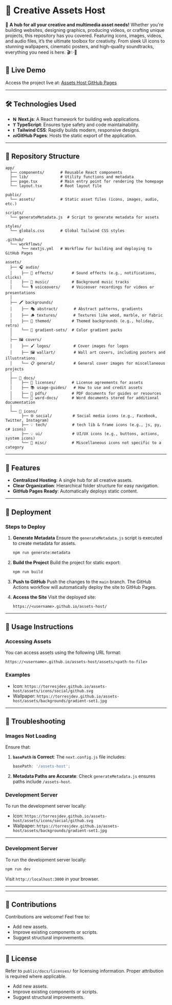 # 🎨 Creative Assets Host

📜 **A hub for all your creative and multimedia asset needs!** Whether you're building websites, designing graphics, producing videos, or crafting unique projects, this repository has you covered. Featuring icons, images, videos, and audio files, it’s the ultimate toolbox for creativity. From sleek UI icons to stunning wallpapers, cinematic posters, and high-quality soundtracks, everything you need is here. 🎬✨🚀 

## 🔗 Live Demo
Access the project live at:
[Assets Host GitHub Pages](https://torresjdev.github.io/Nextjs-Asset-Host/)

---

## 🛠️ Technologies Used
- **<a href="https://nextjs.org/" target="_blank"><img src="https://profilinator.rishav.dev/skills-assets/nextjs.png" alt="NextJS" height="13"/></a> Next.js**: A React framework for building web applications.
- **<a href="https://www.typescriptlang.org/" target="_blank"><img src="https://profilinator.rishav.dev/skills-assets/typescript-original.svg" alt="TypeScript" height="12"/></a>TypeScript**: Ensures type safety and code maintainability.
- **<a href="https://tailwindcss.com/" target="_blank"><img src="https://torresjdev.github.io/assets-host/assets/icons/tech/tail.svg" alt="tailwindcss" height="13"></a>Tailwind CSS**: Rapidly builds modern, responsive designs.
- **<a href="https://pages.github.com/" target="_blank"><img src="https://torresjdev.github.io/assets-host/assets/icons/social/github.svg" alt="github pages" height="13"></a>GitHub Pages**: Hosts the static export of the application.

---

## 📂 Repository Structure

```
app/
  ├── components/       # Reusable React components
  ├── lib/              # Utility functions and metadata
  ├── page.tsx          # Main entry point for rendering the homepage
  └── layout.tsx        # Root layout file

public/
  └── assets/           # Static asset files (icons, images, audio, etc.)

scripts/
  └── generateMetadata.js  # Script to generate metadata for assets

styles/
  └── globals.css       # Global Tailwind CSS styles

.github/
  └── workflows/
       └── nextjs.yml   # Workflow for building and deploying to GitHub Pages

assets/ 
  ├── 🎧 audio/
  │    ├── 🔔 effects/        # Sound effects (e.g., notifications, clicks)
  │    ├── 🎵 music/          # Background music tracks
  │    └── 🎙️ voiceovers/     # Voiceover recordings for videos or presentations
  │
  ├── 🖍️ backgrounds/
  │    ├── 🎭 abstract/       # Abstract patterns, gradients
  │    ├── 🪵 textures/       # Textures like wood, marble, or fabric
  │    ├── 🎨 themed/         # Themed backgrounds (e.g., holiday, retro)
  │    └── 🌈 gradient-sets/  # Color gradient packs
  │
  ├── 🖼️ covers/
  │    ├── 🖌️ logos/          # Cover images for logos
  │    ├── 🖼️ wallart/        # Wall art covers, including posters and illustrations
  │    └── 📋 general/        # General cover images for miscellaneous projects
  │
  ├── 📜 docs/
  │    ├── 📑 licenses/       # License agreements for assets
  │    ├── 📚 usage-guides/   # How to use and credit assets
  │    ├── 📕 pdfs/           # PDF documents for guides or resources
  │    └── 📄 word-docs/      # Word documents stored for additional documentation
  │
  └── 🔗 icons/
       ├── 🌐 social/         # Social media icons (e.g., Facebook, Twitter, Instagram)
       ├── 💡 tech/           # tech lib & frame icons (e.g., js, py, c# icons)
       ├── 💡 ui/             # UI/UX icons (e.g., buttons, actions, system icons)
       └── 🎲 misc/           # Miscellaneous icons not specific to a category
```

---

## 🌟 Features
- **Centralized Hosting**: A single hub for all creative assets.
- **Clear Organization**: Hierarchical folder structure for easy navigation.
- **GitHub Pages Ready**: Automatically deploys static content.

---

## 🚀 Deployment

### Steps to Deploy
1. **Generate Metadata**
   Ensure the `generateMetadata.js` script is executed to create metadata for assets.
   ```bash
   npm run generate:metadata
   ```

2. **Build the Project**
   Build the project for static export:
   ```bash
   npm run build
   ```

3. **Push to GitHub**
   Push the changes to the `main` branch. The GitHub Actions workflow will automatically deploy the site to GitHub Pages.

4. **Access the Site**
   Visit the deployed site:
   ```
   https://<username>.github.io/assets-host/
   ```

---

## 🔗 Usage Instructions

### Accessing Assets
You can access assets using the following URL format:
```
https://<username>.github.io/assets-host/assets/<path-to-file>
```

### Examples
- Icon: `https://torresjdev.github.io/assets-host/assets/icons/social/github.svg`
- Wallpaper: `https://torresjdev.github.io/assets-host/assets/backgrounds/gradient-set1.jpg`

---

## 🧩 Troubleshooting

### Images Not Loading
Ensure that:
1. **`basePath` is Correct**: The `next.config.js` file includes:
   ```javascript
   basePath: '/assets-host';
   ```
2. **Metadata Paths are Accurate**: Check `generateMetadata.js` ensures paths include `/assets-host`.

### Development Server
To run the development server locally:
- Icon: `https://torresjdev.github.io/assets-host/assets/icons/social/github.svg`
- Wallpaper: `https://torresjdev.github.io/assets-host/assets/backgrounds/gradient-set1.jpg`

---

### Development Server
To run the development server locally:

```bash
npm run dev
```
Visit `http://localhost:3000` in your browser.

---
---

## 🤝 Contributions
Contributions are welcome! Feel free to:
- Add new assets.
- Improve existing components or scripts.
- Suggest structural improvements.

---

## 📜 License
Refer to `public/docs/licenses/` for licensing information. Proper attribution is required where applicable.
- Add new assets.
- Improve existing components or scripts.
- Suggest structural improvements.
